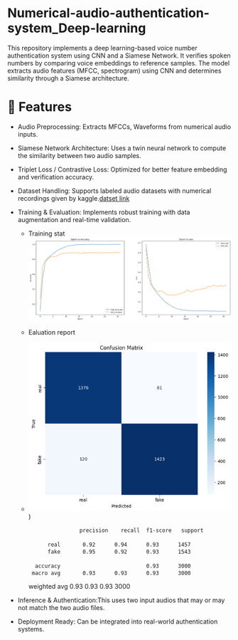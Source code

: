 # Numerical-audio-authentication-system_Deep-learning
This repository implements a deep learning-based voice number authentication system using CNN and a Siamese Network. It verifies spoken numbers by comparing voice embeddings to reference samples. The model extracts audio features (MFCC, spectrogram) using CNN and determines similarity through a Siamese architecture. 

# 📌 Features
- Audio Preprocessing: Extracts MFCCs, Waveforms from numerical audio inputs.

- Siamese Network Architecture: Uses a twin neural network to compute the similarity between two audio samples.

- Triplet Loss / Contrastive Loss: Optimized for better feature embedding and verification accuracy.

- Dataset Handling: Supports labeled audio datasets with numerical recordings given by kaggle.[datset link](https://www.kaggle.com/datasets/sripaadsrinivasan/audio-mnist)

- Training & Evaluation: Implements robust training with data augmentation and real-time validation.
    - Training stat
       ![image](https://github.com/KaushiML3/Numerical-audio-authentication-system_Deep-learning/blob/main/src_img/download.png)
    - Ealuation report
    - ![image](https://github.com/KaushiML3/Numerical-audio-authentication-system_Deep-learning/blob/main/src_img/download%20(1).png))

                          precision    recall  f1-score   support
        
                real       0.92      0.94      0.93      1457
                fake       0.95      0.92      0.93      1543
        
            accuracy                           0.93      3000
           macro avg       0.93      0.93      0.93      3000
        weighted avg       0.93      0.93      0.93      3000
      
   
       

- Inference & Authentication:This uses two input audios that may or may not match the two audio files.

- Deployment Ready: Can be integrated into real-world authentication systems.
